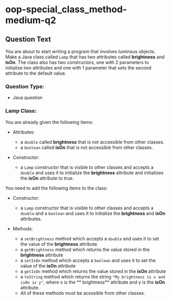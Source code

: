 # oop-special_class_method-medium-q2

## Question Text

You are about to start writing a program that involves luminous objects. Make a Java class called `Lamp` that has two
attributes called **brightness** and **isOn**. The class also has two constructors, one with 2 parameters to initialize
two attributes and one with 1 parameter that sets the second attribute to the default value.

### Question Type:

- Java question

### Lamp Class:

You are already given the following items:

- Attributes:
    - a `double` called **brightness** that is not accessible from other classes.
    - a `boolean` called **isOn** that is not accessible from other classes.

- Constructor:
    - a `Lamp` constructor that is visible to other classes and accepts a `double` and uses it to initialize the
      **brightness** attribute and initializes the **isOn** attribute to true.

You need to add the following items to the class:

- Constructor:
    - a `Lamp` constructor that is visible to other classes and accepts a `double` and a `boolean` and uses it to
      initialize the **brightness** and **isOn** attributes.

- Methods:
    - a `setBrightness` method which accepts a `double` and uses it to set the value of the **brightness** attribute
    - a `getBrightness` method which returns the value stored in the **brightness** attribute
    - a `setIsOn` method which accepts a `boolean` and uses it to set the value of the **isOn** attribute
    - a `getIsOn` method which returns the value stored in the **isOn** attribute
    - a `toString` method which returns the string `"My brightness is x and isOn is y"`, where x is the **
      brightness** attribute and y is the **isOn** attribute.
    - All of these methods must be acessible from other classes.
  